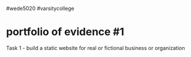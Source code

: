#wede5020 #varsitycollege
# portfolio of evidence #1
Task 1 - build a static website for real or fictional business or organization
